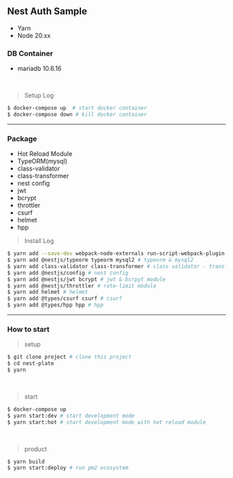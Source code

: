## Nest Auth Sample 

- Yarn
- Node 20.xx


### DB Container 

- mariadb 10.6.16 

</br>

> Setup Log

```bash
$ docker-compose up  # start docker container
$ docker-compose down # kill docker container
```

<hr></hr>

### Package 

- Hot Reload Module
- TypeORM(mysql)
- class-validator
- class-transformer
- nest config
- jwt 
- bcrypt
- throttler
- csurf 
- helmet
- hpp

> Install Log

```bash 
$ yarn add --save-dev webpack-node-externals run-script-webpack-plugin webpack # hot-reload-module 
$ yarn add @nestjs/typeorm typeorm mysql2 # typeorm & mysql2 
$ yarn add class-validator class-transformer # class validator - transformer
$ yarn add @nestjs/config # nest config 
$ yarn add @nestjs/jwt bcrypt # jwt & bcrpyt module 
$ yarn add @nestjs/throttler # rate-limit module
$ yarn add helmet # helmet 
$ yarn add @types/csurf csurf # csurf
$ yarn add @types/hpp hpp # hpp

```

<hr></hr>

### How to start 

> setup

```bash 
$ git clone project # clone this project
$ cd nest-plate
$ yarn 
```


</br>

> start 

```bash
$ docker-compose up 
$ yarn start:dev # start development mode 
$ yarn start:hot # start development mode with hot reload module 
```

</br>

> product

```bash 
$ yarn build 
$ yarn start:deploy # run pm2 ecosystem
```
